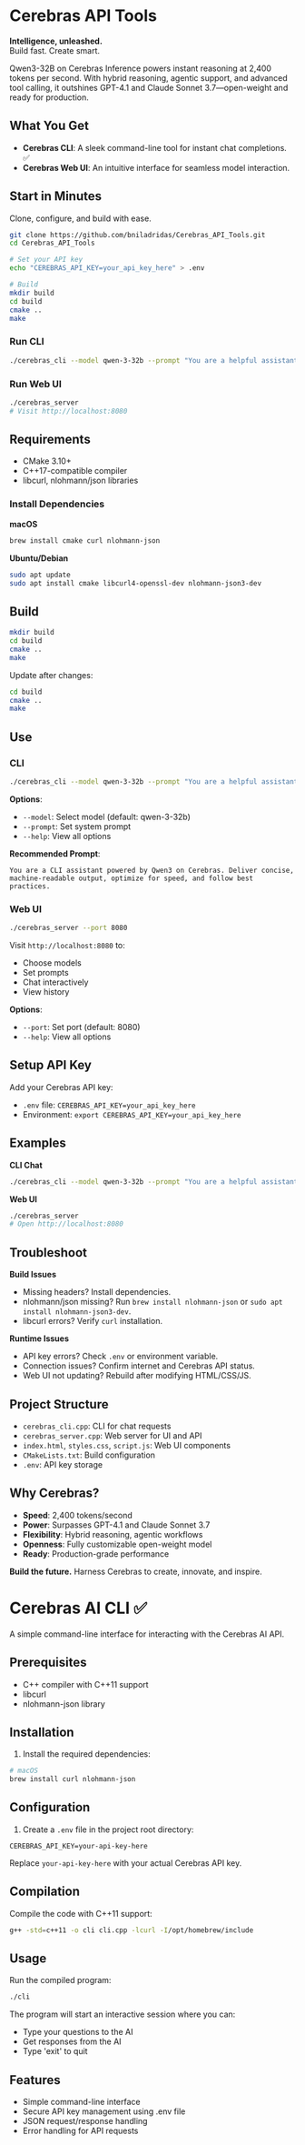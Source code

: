 # Cerebras API Tools

**Intelligence, unleashed.**  
Build fast. Create smart.  

Qwen3-32B on Cerebras Inference powers instant reasoning at 2,400 tokens per second. With hybrid reasoning, agentic support, and advanced tool calling, it outshines GPT-4.1 and Claude Sonnet 3.7—open-weight and ready for production.

## What You Get

- **Cerebras CLI**: A sleek command-line tool for instant chat completions. ✅  
- **Cerebras Web UI**: An intuitive interface for seamless model interaction.  

## Start in Minutes

Clone, configure, and build with ease.

```bash
git clone https://github.com/bniladridas/Cerebras_API_Tools.git
cd Cerebras_API_Tools

# Set your API key
echo "CEREBRAS_API_KEY=your_api_key_here" > .env

# Build
mkdir build
cd build
cmake ..
make
```

### Run CLI
```bash
./cerebras_cli --model qwen-3-32b --prompt "You are a helpful assistant."
```

### Run Web UI
```bash
./cerebras_server
# Visit http://localhost:8080
```

## Requirements

- CMake 3.10+  
- C++17-compatible compiler  
- libcurl, nlohmann/json libraries  

### Install Dependencies

**macOS**  
```bash
brew install cmake curl nlohmann-json
```

**Ubuntu/Debian**  
```bash
sudo apt update
sudo apt install cmake libcurl4-openssl-dev nlohmann-json3-dev
```

## Build

```bash
mkdir build
cd build
cmake ..
make
```

Update after changes:  
```bash
cd build
cmake ..
make
```

## Use

### CLI
```bash
./cerebras_cli --model qwen-3-32b --prompt "You are a helpful assistant."
```

**Options**:  
- `--model`: Select model (default: qwen-3-32b)  
- `--prompt`: Set system prompt  
- `--help`: View all options  

**Recommended Prompt**:  
```
You are a CLI assistant powered by Qwen3 on Cerebras. Deliver concise, machine-readable output, optimize for speed, and follow best practices.
```

### Web UI
```bash
./cerebras_server --port 8080
```

Visit `http://localhost:8080` to:  
- Choose models  
- Set prompts  
- Chat interactively  
- View history  

**Options**:  
- `--port`: Set port (default: 8080)  
- `--help`: View all options  

## Setup API Key

Add your Cerebras API key:  
- `.env` file: `CEREBRAS_API_KEY=your_api_key_here`  
- Environment: `export CEREBRAS_API_KEY=your_api_key_here`

## Examples

**CLI Chat**  
```bash
./cerebras_cli --model qwen-3-32b --prompt "You are a helpful assistant."
```

**Web UI**  
```bash
./cerebras_server
# Open http://localhost:8080
```

## Troubleshoot

**Build Issues**  
- Missing headers? Install dependencies.  
- nlohmann/json missing? Run `brew install nlohmann-json` or `sudo apt install nlohmann-json3-dev`.  
- libcurl errors? Verify `curl` installation.  

**Runtime Issues**  
- API key errors? Check `.env` or environment variable.  
- Connection issues? Confirm internet and Cerebras API status.  
- Web UI not updating? Rebuild after modifying HTML/CSS/JS.  

## Project Structure

- `cerebras_cli.cpp`: CLI for chat requests  
- `cerebras_server.cpp`: Web server for UI and API  
- `index.html`, `styles.css`, `script.js`: Web UI components  
- `CMakeLists.txt`: Build configuration  
- `.env`: API key storage  

## Why Cerebras?

- **Speed**: 2,400 tokens/second  
- **Power**: Surpasses GPT-4.1 and Claude Sonnet 3.7  
- **Flexibility**: Hybrid reasoning, agentic workflows  
- **Openness**: Fully customizable open-weight model  
- **Ready**: Production-grade performance  

**Build the future.** Harness Cerebras to create, innovate, and inspire.

# Cerebras AI CLI ✅

A simple command-line interface for interacting with the Cerebras AI API.

## Prerequisites

- C++ compiler with C++11 support
- libcurl
- nlohmann-json library

## Installation

1. Install the required dependencies:

```bash
# macOS
brew install curl nlohmann-json
```

## Configuration

1. Create a `.env` file in the project root directory:
```
CEREBRAS_API_KEY=your-api-key-here
```

Replace `your-api-key-here` with your actual Cerebras API key.

## Compilation

Compile the code with C++11 support:

```bash
g++ -std=c++11 -o cli cli.cpp -lcurl -I/opt/homebrew/include
```

## Usage

Run the compiled program:

```bash
./cli
```

The program will start an interactive session where you can:
- Type your questions to the AI
- Get responses from the AI
- Type 'exit' to quit

## Features

- Simple command-line interface
- Secure API key management using .env file
- JSON request/response handling
- Error handling for API requests

